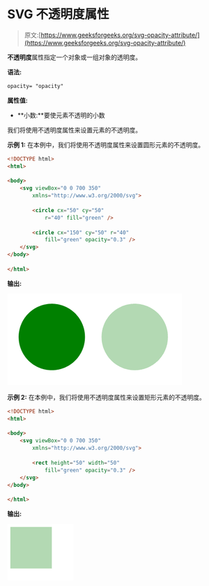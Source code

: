 # SVG 不透明度属性

> 原文:[https://www.geeksforgeeks.org/svg-opacity-attribute/](https://www.geeksforgeeks.org/svg-opacity-attribute/)

**不透明度**属性指定一个对象或一组对象的透明度。

**语法:**

```html
opacity= "opacity"
```

**属性值:**

*   **小数:**要使元素不透明的小数

我们将使用不透明度属性来设置元素的不透明度。

**示例 1:** 在本例中，我们将使用不透明度属性来设置圆形元素的不透明度。

```html
<!DOCTYPE html>
<html>

<body>
    <svg viewBox="0 0 700 350" 
        xmlns="http://www.w3.org/2000/svg">

        <circle cx="50" cy="50" 
            r="40" fill="green" />

        <circle cx="150" cy="50" r="40" 
            fill="green" opacity="0.3" />
    </svg>
</body>

</html>
```

**输出:**

![](img/6055d8640f151fd17ab188b3e28820fd.png)

**示例 2:** 在本例中，我们将使用不透明度属性来设置矩形元素的不透明度。

```html
<!DOCTYPE html>
<html>

<body>
    <svg viewBox="0 0 700 350" 
        xmlns="http://www.w3.org/2000/svg">

        <rect height="50" width="50" 
            fill="green" opacity="0.3" />
    </svg>
</body>

</html>
```

**输出:**

![](img/891005e65465ccea0598c2ebdc6c91b7.png)